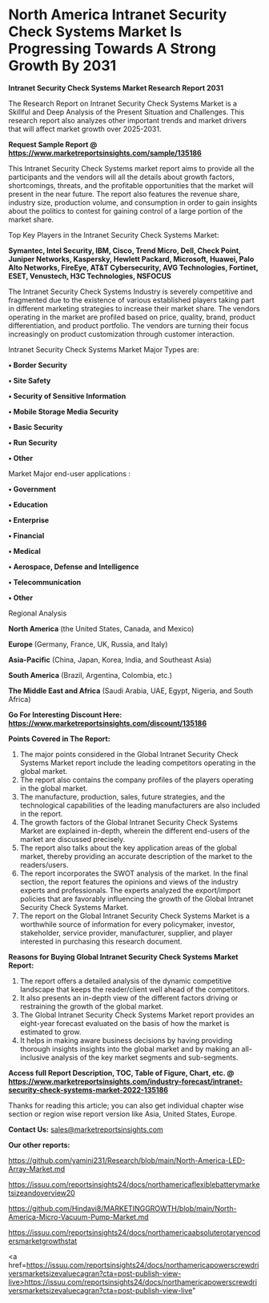 # North America Intranet Security Check Systems Market Is Progressing Towards A Strong Growth By 2031

<strong>Intranet Security Check Systems Market Research Report 2031</strong>

The Research Report on Intranet Security Check Systems Market is a Skillful and Deep Analysis of the Present Situation and Challenges. This research report also analyzes other important trends and market drivers that will affect market growth over 2025-2031.

<strong>Request Sample Report @ <a href=https://www.marketreportsinsights.com/sample/135186>https://www.marketreportsinsights.com/sample/135186</a></strong>

This Intranet Security Check Systems market report aims to provide all the participants and the vendors will all the details about growth factors, shortcomings, threats, and the profitable opportunities that the market will present in the near future. The report also features the revenue share, industry size, production volume, and consumption in order to gain insights about the politics to contest for gaining control of a large portion of the market share.

Top Key Players in the Intranet Security Check Systems Market:

<strong>Symantec, Intel Security, IBM, Cisco, Trend Micro, Dell, Check Point, Juniper Networks, Kaspersky, Hewlett Packard, Microsoft, Huawei, Palo Alto Networks, FireEye, AT&T Cybersecurity, AVG Technologies, Fortinet, ESET, Venustech, H3C Technologies, NSFOCUS</strong>

The Intranet Security Check Systems Industry is severely competitive and fragmented due to the existence of various established players taking part in different marketing strategies to increase their market share. The vendors operating in the market are profiled based on price, quality, brand, product differentiation, and product portfolio. The vendors are turning their focus increasingly on product customization through customer interaction.

Intranet Security Check Systems Market Major Types are:

<strong>• Border Security

• Site Safety

• Security of Sensitive Information

• Mobile Storage Media Security

• Basic Security

• Run Security

• Other</strong>

Market Major end-user applications :

<strong>• Government

• Education

• Enterprise

• Financial

• Medical

• Aerospace, Defense and Intelligence

• Telecommunication

• Other</strong>

Regional Analysis

</u><strong><b>North America</b></strong> (the United States, Canada, and Mexico)

<strong><b>Europe </b></strong>(Germany, France, UK, Russia, and Italy)

<strong><b>Asia-Pacific</b></strong> (China, Japan, Korea, India, and Southeast Asia)

<strong><b>South America</b></strong> (Brazil, Argentina, Colombia, etc.)

<strong><b>The Middle East and Africa</b></strong> (Saudi Arabia, UAE, Egypt, Nigeria, and South Africa)

<strong>Go For Interesting Discount Here: <a href=https://www.marketreportsinsights.com/discount/135186>https://www.marketreportsinsights.com/discount/135186</a></strong>

<strong>Points Covered in The Report:</strong>
<ol>
  <li>The major points considered in the Global Intranet Security Check Systems Market report include the leading competitors operating in the global market.</li>
  <li>The report also contains the company profiles of the players operating in the global market.</li>
  <li>The manufacture, production, sales, future strategies, and the technological capabilities of the leading manufacturers are also included in the report.</li>
  <li>The growth factors of the Global Intranet Security Check Systems Market are explained in-depth, wherein the different end-users of the market are discussed precisely.</li>
  <li>The report also talks about the key application areas of the global market, thereby providing an accurate description of the market to the readers/users.</li>
  <li>The report incorporates the SWOT analysis of the market. In the final section, the report features the opinions and views of the industry experts and professionals. The experts analyzed the export/import policies that are favorably influencing the growth of the Global Intranet Security Check Systems Market.</li>
  <li>The report on the Global Intranet Security Check Systems Market is a worthwhile source of information for every policymaker, investor, stakeholder, service provider, manufacturer, supplier, and player interested in purchasing this research document.</li>
</ol>
<strong>Reasons for Buying Global Intranet Security Check Systems Market Report:</strong>

<ol>
  <li>The report offers a detailed analysis of the dynamic competitive landscape that keeps the reader/client well ahead of the competitors.</li>
  <li>It also presents an in-depth view of the different factors driving or restraining the growth of the global market.</li>
  <li>The Global Intranet Security Check Systems Market report provides an eight-year forecast evaluated on the basis of how the market is estimated to grow.</li>
  <li>It helps in making aware business decisions by having providing thorough insights insights into the global market and by making an all-inclusive analysis of the key market segments and sub-segments.</li>
</ol>
<strong>Access full Report Description, TOC, Table of Figure, Chart, etc. @ <a href=https://www.marketreportsinsights.com/industry-forecast/intranet-security-check-systems-market-2022-135186>https://www.marketreportsinsights.com/industry-forecast/intranet-security-check-systems-market-2022-135186</a></strong>


Thanks for reading this article; you can also get individual chapter wise section or region wise report version like Asia, United States, Europe.

<strong>Contact Us:</strong>
sales@marketreportsinsights.com

<strong>Our other reports:</strong>

<a href=https://github.com/yamini231/Research/blob/main/North-America-LED-Array-Market.md>https://github.com/yamini231/Research/blob/main/North-America-LED-Array-Market.md</a>

<a href=https://issuu.com/reportsinsights24/docs/northamericaflexiblebatterymarketsizeandoverview20>https://issuu.com/reportsinsights24/docs/northamericaflexiblebatterymarketsizeandoverview20</a>

<a href=https://github.com/Hindavi8/MARKETINGGROWTH/blob/main/North-America-Micro-Vacuum-Pump-Market.md>https://github.com/Hindavi8/MARKETINGGROWTH/blob/main/North-America-Micro-Vacuum-Pump-Market.md</a>

<a href=https://issuu.com/reportsinsights24/docs/northamericaabsoluterotaryencodersmarketgrowthstat>https://issuu.com/reportsinsights24/docs/northamericaabsoluterotaryencodersmarketgrowthstat</a>

<a href=https://issuu.com/reportsinsights24/docs/northamericapowerscrewdriversmarketsizevaluecagran?cta=post-publish-view-live>https://issuu.com/reportsinsights24/docs/northamericapowerscrewdriversmarketsizevaluecagran?cta=post-publish-view-live</a>"
